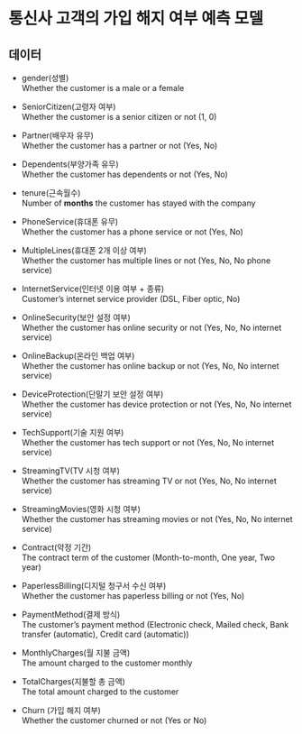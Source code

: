 # 통신사 고객의 가입 해지 여부 예측 모델


## 데이터
- gender(성별)<br>
    Whether the customer is a male or a female


- SeniorCitizen(고령자 여부)<br>
    Whether the customer is a senior citizen or not (1, 0)


- Partner(배우자 유무)<br>
    Whether the customer has a partner or not (Yes, No)


- Dependents(부양가족 유무)<br>
    Whether the customer has dependents or not (Yes, No)


- tenure(근속월수)<br>
    Number of <strong>months</strong> the customer has stayed with the company


- PhoneService(휴대폰 유무)<br>
    Whether the customer has a phone service or not (Yes, No)


- MultipleLines(휴대폰 2개 이상 여부)<br>
    Whether the customer has multiple lines or not (Yes, No, No phone service)


- InternetService(인터넷 이용 여부 + 종류)<br>
    Customer’s internet service provider (DSL, Fiber optic, No)


- OnlineSecurity(보안 설정 여부)<br>
    Whether the customer has online security or not (Yes, No, No internet service)
    
    
- OnlineBackup(온라인 백업 여부)<br>
    Whether the customer has online backup or not (Yes, No, No internet service)

 
- DeviceProtection(단말기 보안 설정 여부)<br>
    Whether the customer has device protection or not (Yes, No, No internet service)


- TechSupport(기술 지원 여부)<br>
    Whether the customer has tech support or not (Yes, No, No internet service)


- StreamingTV(TV 시청 여부) <br>
    Whether the customer has streaming TV or not (Yes, No, No internet service)


- StreamingMovies(영화 시청 여부) <br>
    Whether the customer has streaming movies or not (Yes, No, No internet service)


- Contract(약정 기간) <br>
    The contract term of the customer (Month-to-month, One year, Two year)


- PaperlessBilling(디지털 청구서 수신 여부) <br>
    Whether the customer has paperless billing or not (Yes, No)


- PaymentMethod(결제 방식)<br>
    The customer’s payment method (Electronic check, Mailed check, Bank transfer (automatic), Credit card (automatic))


- MonthlyCharges(월 지불 금액)  <br>
    The amount charged to the customer monthly


- TotalCharges(지불할 총 금액) <br>
    The total amount charged to the customer


- Churn (가입 해지 여부)<br>
    Whether the customer churned or not (Yes or No)